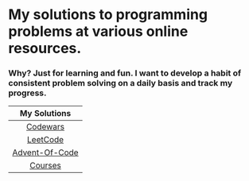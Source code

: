 # My solutions to programming problems at various online resources.

### Why? Just for learning and fun. I want to develop a habit of consistent problem solving on a daily basis and track my progress.

|    My Solutions  | 
|:-----------------:|
| [Codewars](https://github.com/nikitapozdeev/programming-problems/tree/master/codewars) |
| [LeetCode](https://github.com/nikitapozdeev/programming-problems/tree/master/leetcode) |
| [Advent-Of-Code](https://github.com/nikitapozdeev/programming-problems/tree/master/advent-of-code) |
| [Courses](https://github.com/nikitapozdeev/programming-problems/tree/master/courses) |
